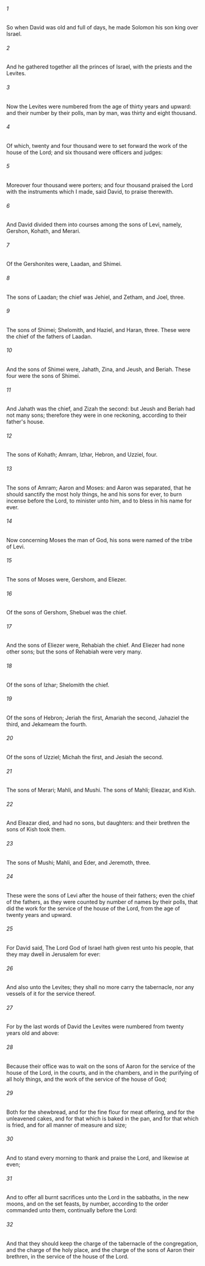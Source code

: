 ###### 1
So when David was old and full of days, he made Solomon his son king over Israel.

###### 2
And he gathered together all the princes of Israel, with the priests and the Levites.

###### 3
Now the Levites were numbered from the age of thirty years and upward: and their number by their polls, man by man, was thirty and eight thousand.

###### 4
Of which, twenty and four thousand were to set forward the work of the house of the Lord; and six thousand were officers and judges:

###### 5
Moreover four thousand were porters; and four thousand praised the Lord with the instruments which I made, said David, to praise therewith.

###### 6
And David divided them into courses among the sons of Levi, namely, Gershon, Kohath, and Merari.

###### 7
Of the Gershonites were, Laadan, and Shimei.

###### 8
The sons of Laadan; the chief was Jehiel, and Zetham, and Joel, three.

###### 9
The sons of Shimei; Shelomith, and Haziel, and Haran, three. These were the chief of the fathers of Laadan.

###### 10
And the sons of Shimei were, Jahath, Zina, and Jeush, and Beriah. These four were the sons of Shimei.

###### 11
And Jahath was the chief, and Zizah the second: but Jeush and Beriah had not many sons; therefore they were in one reckoning, according to their father's house.

###### 12
The sons of Kohath; Amram, Izhar, Hebron, and Uzziel, four.

###### 13
The sons of Amram; Aaron and Moses: and Aaron was separated, that he should sanctify the most holy things, he and his sons for ever, to burn incense before the Lord, to minister unto him, and to bless in his name for ever.

###### 14
Now concerning Moses the man of God, his sons were named of the tribe of Levi.

###### 15
The sons of Moses were, Gershom, and Eliezer.

###### 16
Of the sons of Gershom, Shebuel was the chief.

###### 17
And the sons of Eliezer were, Rehabiah the chief. And Eliezer had none other sons; but the sons of Rehabiah were very many.

###### 18
Of the sons of Izhar; Shelomith the chief.

###### 19
Of the sons of Hebron; Jeriah the first, Amariah the second, Jahaziel the third, and Jekameam the fourth.

###### 20
Of the sons of Uzziel; Michah the first, and Jesiah the second.

###### 21
The sons of Merari; Mahli, and Mushi. The sons of Mahli; Eleazar, and Kish.

###### 22
And Eleazar died, and had no sons, but daughters: and their brethren the sons of Kish took them.

###### 23
The sons of Mushi; Mahli, and Eder, and Jeremoth, three.

###### 24
These were the sons of Levi after the house of their fathers; even the chief of the fathers, as they were counted by number of names by their polls, that did the work for the service of the house of the Lord, from the age of twenty years and upward.

###### 25
For David said, The Lord God of Israel hath given rest unto his people, that they may dwell in Jerusalem for ever:

###### 26
And also unto the Levites; they shall no more carry the tabernacle, nor any vessels of it for the service thereof.

###### 27
For by the last words of David the Levites were numbered from twenty years old and above:

###### 28
Because their office was to wait on the sons of Aaron for the service of the house of the Lord, in the courts, and in the chambers, and in the purifying of all holy things, and the work of the service of the house of God;

###### 29
Both for the shewbread, and for the fine flour for meat offering, and for the unleavened cakes, and for that which is baked in the pan, and for that which is fried, and for all manner of measure and size;

###### 30
And to stand every morning to thank and praise the Lord, and likewise at even;

###### 31
And to offer all burnt sacrifices unto the Lord in the sabbaths, in the new moons, and on the set feasts, by number, according to the order commanded unto them, continually before the Lord:

###### 32
And that they should keep the charge of the tabernacle of the congregation, and the charge of the holy place, and the charge of the sons of Aaron their brethren, in the service of the house of the Lord.

